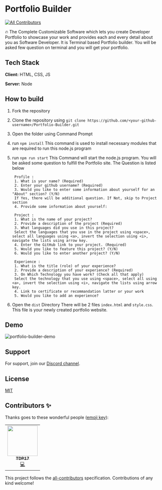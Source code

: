 # Portfolio Builder
<!-- ALL-CONTRIBUTORS-BADGE:START - Do not remove or modify this section -->
[![All Contributors](https://img.shields.io/badge/all_contributors-1-orange.svg?style=flat-square)](#contributors-)
<!-- ALL-CONTRIBUTORS-BADGE:END -->

🔥 The Complete Customizable Software which lets you create Developer Portfolio
to showcase your work and provides each and every detail about you as Software
Developer.
It is Terminal based Portfolio builder. You will be asked few question on terminal and
you will get your portfolio.

## Tech Stack

**Client:** HTML, CSS, JS

**Server:** Node

## How to build

1. Fork the repository

2. Clone the repository using `git clone https://github.com/<your-github-username>/Portfolio-Builder.git`

3. Open the folder using Command Prompt

4. run `npm install`
This command is used to install necessary modules that are required to run this node.js program

5. run `npm run start`
This Command will start the node.js program. You will be asked some question to fulfill the Portfolio site. The Question is listed below

        Profile :
        1. What is your name? (Required)
        2. Enter your github username? (Required)
        3. Would you like to enter some information about yourself for an "About" section? (Y/N)
        If Yes, there will be additional question. If Not, skip to Project section
        4. Provide some information about yourself:

        Project :
        1. What is the name of your project?
        2. Provide a description of the project (Required)
        3. What languages did you use in this project?
        Select the languages that you use in the project using <space>, select all languages using <a>, invert the selection using <i>, navigate the lists using arrow key.
        4. Enter the GitHub link to your project. (Required)
        5. Would you like to feature this project? (Y/N)
        6. Would you like to enter another project? (Y/N)

        Experience :
        1. What is the title (role) of your experience?
        2. Provide a description of your experience? (Required)
        3. On Which Technology you have work? (Check all that apply)
        Select the technology that you use using <space>, select all using <a>, invert the selection using <i>, navigate the lists using arrow key.
        4. Link to certificate or recommandation latter or your work
        5. Would you like to add an experience?

6. Open the `dist` Directory
There will be 2 files `index.html` and `style.css`. This file is your newly created portfolio website.

## Demo

![portfolio-builder-demo](https://user-images.githubusercontent.com/54361799/133764951-4e93943b-41ad-4a7d-969c-3e5a7ca122e0.gif)

## Support

For support, join our [Discord channel](https://discord.gg/zC7C8u54fg).

## License

[MIT](https://choosealicense.com/licenses/mit/)

## Contributors ✨

Thanks goes to these wonderful people ([emoji key](https://allcontributors.org/docs/en/emoji-key)):

<!-- ALL-CONTRIBUTORS-LIST:START - Do not remove or modify this section -->
<!-- prettier-ignore-start -->
<!-- markdownlint-disable -->
<table>
  <tr>
    <td align="center"><a href="https://github.com/TDP17"><img src="https://avatars.githubusercontent.com/u/71214045?v=4?s=100" width="100px;" alt=""/><br /><sub><b>TDP17</b></sub></a><br /><a href="https://github.com/Bauddhik-Geeks/Portfolio-Builder/commits?author=TDP17" title="Code">💻</a></td>
  </tr>
</table>

<!-- markdownlint-restore -->
<!-- prettier-ignore-end -->

<!-- ALL-CONTRIBUTORS-LIST:END -->

This project follows the [all-contributors](https://github.com/all-contributors/all-contributors) specification. Contributions of any kind welcome!